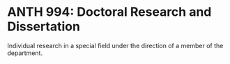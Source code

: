 # ANTH 994: Doctoral Research and Dissertation

Individual research in a special field under the direction of a member of the department.